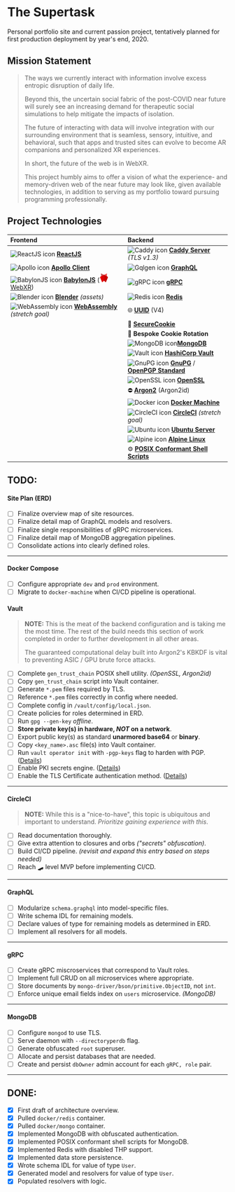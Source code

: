 # The Supertask

Personal portfolio site and current passion project, tentatively planned for first production deployment by year's end, 2020.

## Mission Statement

> The ways we currently interact with information involve excess entropic disruption of daily life.
>
> Beyond this, the uncertain social fabric of the post-COVID near future will surely see an increasing demand for therapeutic social simulations to help mitigate the impacts of isolation.
>
> The future of interacting with data will involve integration with our surrounding environment that is seamless, sensory, intuitive, and behavioral, such that apps and trusted sites can evolve to become AR companions and personalized XR experiences.
>
> In short, the future of the web is in WebXR.
>
> This project humbly aims to offer a vision of what the experience- and memory-driven web of the near future may look like, given available technologies, in addition to serving as my portfolio toward pursuing programming professionally.

## Project Technologies

| Frontend                                                                                                                                                                                                                                                                                                                                                     | Backend                                                                                                                                                                          |
| :----------------------------------------------------------------------------------------------------------------------------------------------------------------------------------------------------------------------------------------------------------------------------------------------------------------------------------------------------------- | :------------------------------------------------------------------------------------------------------------------------------------------------------------------------------- |
| <img src="https://reactjs.org/favicon.ico" alt="ReactJS icon" width="20" height="20" /> **[ReactJS](https://reactjs.org/)**                                                                                                                                                                                                                                  | <img src="https://caddyserver.com/resources/images/favicon.png" alt="Caddy icon" width="20" height="20" /> **[Caddy Server](https://caddyserver.com/)** _(TLS v1.3)_             |
| <img src="https://www.apollographql.com/favicon.ico" alt="Apollo icon" width="20" height="20" /> **[Apollo Client](https://www.apollographql.com/)**                                                                                                                                                                                                         | <img src="https://gqlgen.com/favicon.ico" alt="Gqlgen icon" width="20" height="20" /> **[GraphQL](https://gqlgen.com/)**                                                         |
| <img src="https://www.babylonjs.com/favicon.ico" alt="BabylonJS icon" width="20" height="20" /> **[BabylonJS](https://babylonjs.com/)** (<img src="https://raw.githubusercontent.com/immersive-web/webxr/master/images/spec-logo.png" alt="WebXR icon" width="20" height="20" /> [WebXR](https://developer.mozilla.org/en-US/docs/Web/API/WebXR_Device_API)) | <img src="https://grpc.io/favicon.ico" alt="gRPC icon" width="20" height="20" /> **[gRPC](https://godoc.org/google.golang.org/grpc)**                                            |
| <img src="https://www.blender.org/favicon.ico" alt="Blender icon" width="20" height="20" /> **[Blender](https://www.blender.org/)** _(assets)_                                                                                                                                                                                                               | <img src="https://redislabs.com/favicon.ico" alt="Redis icon" width="20" height="20" /> **[Redis](https://godoc.org/github.com/go-redis/redis)**                                 |
| <img src="https://webassembly.org/favicon.ico" alt="WebAssembly icon" width="20" height="20" /> **[WebAssembly](https://github.com/golang/go/wiki/WebAssembly)** _(stretch goal)_                                                                                                                                                                            | :globe_with_meridians: **[UUID](https://godoc.org/github.com/satori/go.uuid)** (V4)                                                                                              |
|                                                                                                                                                                                                                                                                                                                                                              | :gorilla: **[SecureCookie](https://godoc.org/github.com/gorilla/securecookie)**                                                                                                  |
|                                                                                                                                                                                                                                                                                                                                                              | :monocle_face: **Bespoke Cookie Rotation**                                                                                                                                       |
|                                                                                                                                                                                                                                                                                                                                                              | <img src="https://www.mongodb.com/favicon.ico" alt="MongoDB icon" width="20" height="20" />**[MongoDB](https://godoc.org/go.mongodb.org/mongo-driver)**                          |
|                                                                                                                                                                                                                                                                                                                                                              | <img src="https://www.datocms-assets.com/2885/1597163356-vault-favicon.png?h=32&w=32" alt="Vault icon" width="20" height="20" /> **[HashiCorp Vault](https://vaultproject.io/)** |
|                                                                                                                                                                                                                                                                                                                                                              | <img src="https://gnupg.org/favicon.ico" alt="GnuPG icon" width="20" height="20" /> **[GnuPG](https://gnupg.org/)** / **[OpenPGP Standard](https://www.openpgp.org/)**           |
|                                                                                                                                                                                                                                                                                                                                                              | <img src="https://www.openssl.org/favicon.ico" alt="OpenSSL icon" width="20" height="20" /> **[OpenSSL](https://www.openssl.org/)**                                              |
|                                                                                                                                                                                                                                                                                                                                                              | :no_entry: **[Argon2](https://github.com/P-H-C/phc-winner-argon2)** (Argon2id)                                                                                                   |
|                                                                                                                                                                                                                                                                                                                                                              | <img src="https://www.docker.com/favicon.ico" alt="Docker icon" width="20" height="20" /> **[Docker Machine](https://docs.docker.com/machine/)**                                 |
|                                                                                                                                                                                                                                                                                                                                                              | <img src="https://circleci.com/favicon.ico" alt="CircleCI icon" width="20" height="20" /> **[CircleCI](https://circleci.com/)** _(stretch goal)_                                 |
|                                                                                                                                                                                                                                                                                                                                                              | <img src="https://ubuntu.com/favicon.ico" alt="Ubuntu icon" width="20" height="20" /> **[Ubuntu Server](https://ubuntu.com/)**                                                   |
|                                                                                                                                                                                                                                                                                                                                                              | <img src="https://pkgs.alpinelinux.org/assets/favicon.ico" alt="Alpine icon" width="20" height="20" /> **[Alpine Linux](https://alpinelinux.org/)**                              |
|                                                                                                                                                                                                                                                                                                                                                              | :gear: **[POSIX Conformant Shell Scripts](https://www.grymoire.com/Unix/Sh.html)**                                                                                               |

## TODO:

#### Site Plan (ERD)

- [ ] Finalize overview map of site resources.
- [ ] Finalize detail map of GraphQL models and resolvers.
- [ ] Finalize single responsibilities of gRPC microservices.
- [ ] Finalize detail map of MongoDB aggregation pipelines.
- [ ] Consolidate actions into clearly defined roles.

---

#### Docker Compose

- [ ] Configure appropriate `dev` and `prod` environment.
- [ ] Migrate to `docker-machine` when CI/CD pipeline is operational.

#### Vault

> **NOTE:**
> This is the meat of the backend configuration and is taking me the most time. The rest of the build needs this section of work completed in order to further development in all other areas.
>
> The guaranteed computational delay built into Argon2's KBKDF is vital to preventing ASIC / GPU brute force attacks.

- [ ] Complete `gen_trust_chain` POSIX shell utility. _(OpenSSL, Argon2id)_
- [ ] Copy `gen_trust_chain` script into Vault container.
- [ ] Generate `*.pem` files required by TLS.
- [ ] Reference `*.pem` files correctly in config where needed.
- [ ] Complete config in `/vault/config/local.json`.
- [ ] Create policies for roles determined in ERD.
- [ ] Run `gpg --gen-key` _offline_.
- [ ] **Store private key(s) in hardware, _NOT_ on a network**.
- [ ] Export public key(s) as standard **unarmored base64** or **binary**.
- [ ] Copy `<key_name>.asc` file(s) into Vault container.
- [ ] Run `vault operator init` with `-pgp-keys` flag to harden with PGP. ([Details](https://www.vaultproject.io/docs/concepts/pgp-gpg-keybase))
- [ ] Enable PKI secrets engine. ([Details](https://www.vaultproject.io/docs/secrets/pki))
- [ ] Enable the TLS Certificate authentication method. ([Details](https://www.vaultproject.io/docs/auth/cert))

---

#### CircleCI

> **NOTE:**
> While this is a "nice-to-have", this topic is ubiquitous and important to understand. _Prioritize gaining experience with this_.

- [ ] Read documentation thoroughly.
- [ ] Give extra attention to closures and orbs _("secrets" obfuscation)_.
- [ ] Build CI/CD pipeline. _(revisit and expand this entry based on steps needed)_
- [ ] Reach :skateboard: level MVP before implementing CI/CD.

---

#### GraphQL

- [ ] Modularize `schema.graphql` into model-specific files.
- [ ] Write schema IDL for remaining models.
- [ ] Declare values of type for remaining models as determined in ERD.
- [ ] Implement all resolvers for all models.

---

#### gRPC

- [ ] Create gRPC miscroservices that correspond to Vault roles.
- [ ] Implement full CRUD on all microservices where appropriate.
- [ ] Store documents by `mongo-driver/bson/primitive.ObjectID`, not `int`.
- [ ] Enforce unique email fields index on `users` microservice. _(MongoDB)_

---

#### MongoDB

- [ ] Configure `mongod` to use TLS.
- [ ] Serve daemon with `--directoryperdb` flag.
- [ ] Generate obfuscated `root` superuser.
- [ ] Allocate and persist databases that are needed.
- [ ] Create and persist `dbOwner` admin account for each `gRPC, role` pair.

---

## DONE:

- [x] First draft of architecture overview.
- [x] Pulled `docker/redis` container.
- [x] Pulled `docker/mongo` container.
- [x] Implemented MongoDB with obfuscated authentication.
- [x] Implemented POSIX conformant shell scripts for MongoDB.
- [x] Implemented Redis with disabled THP support.
- [x] Implemented data store persistence.
- [x] Wrote schema IDL for value of type `User`.
- [x] Generated model and resolvers for value of type `User`.
- [x] Populated resolvers with logic.
